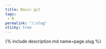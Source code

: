 ```yaml
---
title: Basic git
tags:
 - R
permalink: "/:slug"
sticky: true
---
```

{% include description.md name=page.slug %}
